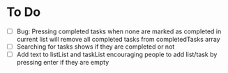 # To Do
- [ ] Bug: Pressing completed tasks when none are marked as completed in current list will remove all completed tasks from completedTasks array
- [ ] Searching for tasks shows if they are completed or not
- [ ] Add text to listList and taskList encouraging people to add list/task by pressing enter if they are empty